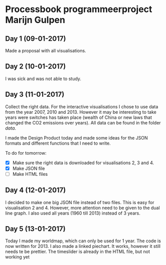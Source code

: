 # Processbook programmeerproject Marijn Gulpen

## Day 1 (09-01-2017)
Made a proposal with all visualisations.

## Day 2 (10-01-2017)
I was sick and was not able to study.

## Day 3 (11-01-2017)
Collect the right data. For the interactive visualisations I chose to use data from the year 2007, 2010 and 2013. 
However it may be interesting to take years were switches has taken place (wealth of China or new laws that changed the CO2 emissions over years).
All data can be found in the folder *data*. 

I made the Design Product today and made some ideas for the JSON formats and different functions that I need to write.

To do for tomorrow:
- [x] Make sure the right data is downloaded for visualisations 2, 3 and 4.
- [x] Make JSON file
- [ ] Make HTML files

## Day 4 (12-01-2017)
I decided to make one big JSON file instead of two files. This is easy for visualisation 2 and 4. However, more attention need to be given to the dual line graph.
I also used all years (1960 till 2013) instead of 3 years. 

## Day 5 (13-01-2017)
Today I made my worldmap, which can only be used for 1 year. The code is now written for 2013.
I also made a linked piechart. It works, however it still needs te be prettier.
The timeslider is already in the HTML file, but not working yet

